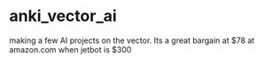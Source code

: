 # anki_vector_ai
making a few AI projects on the vector.  Its a great bargain at $78 at amazon.com when jetbot is $300
